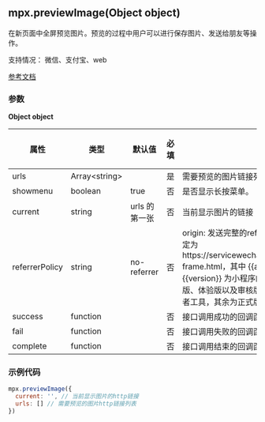 ## mpx.previewImage(Object object)

在新页面中全屏预览图片。预览的过程中用户可以进行保存图片、发送给朋友等操作。

支持情况： 微信、支付宝、web

[参考文档](https://developers.weixin.qq.com/miniprogram/dev/api/media/image/wx.previewImage.htmll)

### 参数

**Object object**


<table>
  <thead>
    <tr>
      <th>属性</th>
      <th>类型</th>
      <th>默认值</th>
      <th>必填</th>
      <th>说明</th>
      <th>最低版本</th>
      <th>支付宝</th>
      <th>Web</th>
    </tr>
  </thead>
  <tbody>
    <tr>
      <td>urls</td>
      <td>Array&lt;string&gt;</td>
      <td></td>
      <td>是</td>
      <td>需要预览的图片链接列表。2.2.3 起支持云文件ID。</td>
      <td></td>
      <td><span style="color: green; font-weight: bold;">✓</span></td>
      <td><span style="color: green; font-weight: bold;">✓</span></td>
    </tr>
    <tr>
      <td>showmenu</td>
      <td>boolean</td>
      <td>true</td>
      <td>否</td>
      <td>是否显示长按菜单。</td>
      <td>2.13.0</td>
      <td><span style="color: red; font-weight: bold;">✗</span></td>
      <td><span style="color: red; font-weight: bold;">✗</span></td>
    </tr>
    <tr>
      <td>current</td>
      <td>string</td>
      <td>urls 的第一张</td>
      <td>否</td>
      <td>当前显示图片的链接</td>
      <td></td>
      <td><span style="color: green; font-weight: bold;">✓</span></td>
      <td><span style="color: green; font-weight: bold;">✓</span></td>
    </tr>
    <tr>
      <td>referrerPolicy</td>
      <td>string</td>
      <td>no-referrer</td>
      <td>否</td>
      <td>origin: 发送完整的referrer; no-referrer: 不发送。格式固定为 https://servicewechat.com/{{appid}}/{{version}}/page-frame.html，其中 {{appid}} 为小程序的 appid，{{version}} 为小程序的版本号，版本号为 0 表示为开发版、体验版以及审核版本，版本号为 devtools 表示为开发者工具，其余为正式版本；</td>
      <td>2.13.0</td>
      <td><span style="color: red; font-weight: bold;">✗</span></td>
      <td><span style="color: red; font-weight: bold;">✗</span></td>
    </tr>
    <tr>
      <td>success</td>
      <td>function</td>
      <td></td>
      <td>否</td>
      <td>接口调用成功的回调函数</td>
      <td></td>
      <td><span style="color: green; font-weight: bold;">✓</span></td>
      <td><span style="color: green; font-weight: bold;">✓</span></td>
    </tr>
    <tr>
      <td>fail</td>
      <td>function</td>
      <td></td>
      <td>否</td>
      <td>接口调用失败的回调函数</td>
      <td></td>
      <td><span style="color: green; font-weight: bold;">✓</span></td>
      <td><span style="color: green; font-weight: bold;">✓</span></td>
    </tr>
    <tr>
      <td>complete</td>
      <td>function</td>
      <td></td>
      <td>否</td>
      <td>接口调用结束的回调函数（调用成功、失败都会执行）</td>
      <td></td>
      <td><span style="color: green; font-weight: bold;">✓</span></td>
      <td><span style="color: green; font-weight: bold;">✓</span></td>
    </tr>
  </tbody>
</table>


### 示例代码
```js
mpx.previewImage({
  current: '', // 当前显示图片的http链接
  urls: [] // 需要预览的图片http链接列表
})
```